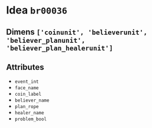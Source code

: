 # Idea `br00036`

## Dimens `['coinunit', 'believerunit', 'believer_planunit', 'believer_plan_healerunit']`

## Attributes
- `event_int`
- `face_name`
- `coin_label`
- `believer_name`
- `plan_rope`
- `healer_name`
- `problem_bool`
